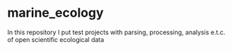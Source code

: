 # marine_ecology
In this repository I put test projects with parsing, processing, analysis e.t.c. of open scientific ecological data
